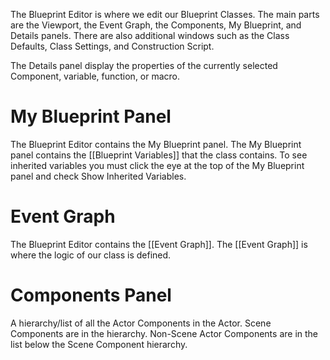 The Blueprint Editor is where we edit our Blueprint Classes.
The main parts are the Viewport, the Event Graph, the Components, My Blueprint, and Details panels.
There are also additional windows such as the Class Defaults, Class Settings, and Construction Script.

The Details panel display the properties of the currently selected Component, variable, function, or macro.

# My Blueprint Panel
The Blueprint Editor contains the My Blueprint panel.
The My Blueprint panel contains the [[Blueprint Variables]] that the class contains.
To see inherited variables you must click the eye at the top of the My Blueprint panel and check Show Inherited Variables.

# Event Graph
The Blueprint Editor contains the [[Event Graph]].
The [[Event Graph]] is where the logic of our class is defined.

# Components Panel
A hierarchy/list of all the Actor Components in the Actor.
Scene Components are in the hierarchy.
Non-Scene Actor Components are in the list below the Scene Component hierarchy.
